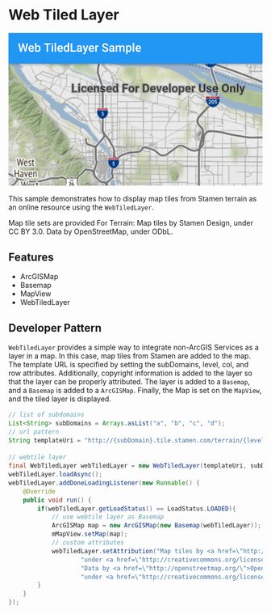 # Web Tiled Layer

![Web Tiled Layer](webtiledlayer.png)

This sample demonstrates how to display map tiles from Stamen terrain as an online resource using the `WebTiledLayer`. 

Map tile sets are provided For Terrain: Map tiles by Stamen Design, under CC BY 3.0. Data by OpenStreetMap, under ODbL.

## Features
* ArcGISMap
* Basemap
* MapView
* WebTiledLayer

## Developer Pattern
`WebTiledLayer` provides a simple way to integrate non-ArcGIS Services as a layer in a map. In this case, map tiles from Stamen are added to the map. The template URL is specified by setting the subDomains, level, col, and row attributes. Additionally, copyright information is added to the layer so that the layer can be properly attributed. The layer is added to a `Basemap`, and a `Basemap` is added to a `ArcGISMap`. Finally, the Map is set on the `MapView`, and the tiled layer is displayed.

```java
// list of subdomains
List<String> subDomains = Arrays.asList("a", "b", "c", "d");
// url pattern
String templateUri = "http://{subDomain}.tile.stamen.com/terrain/{level}/{col}/{row}.png";

// webtile layer
final WebTiledLayer webTiledLayer = new WebTiledLayer(templateUri, subDomains);
webTiledLayer.loadAsync();
webTiledLayer.addDoneLoadingListener(new Runnable() {
    @Override
    public void run() {
        if(webTiledLayer.getLoadStatus() == LoadStatus.LOADED){
            // use webtile layer as Basemap
            ArcGISMap map = new ArcGISMap(new Basemap(webTiledLayer));
            mMapView.setMap(map);
            // custom attributes
            webTiledLayer.setAttribution("Map tiles by <a href=\"http://stamen.com/\">Stamen Design</a>, " +
                    "under <a href=\"http://creativecommons.org/licenses/by/3.0\">CC BY 3.0</a>. " +
                    "Data by <a href=\"http://openstreetmap.org/\">OpenStreetMap</a>, " +
                    "under <a href=\"http://creativecommons.org/licenses/by-sa/3.0\">CC BY SA</a>.");
        }
    }
});
```